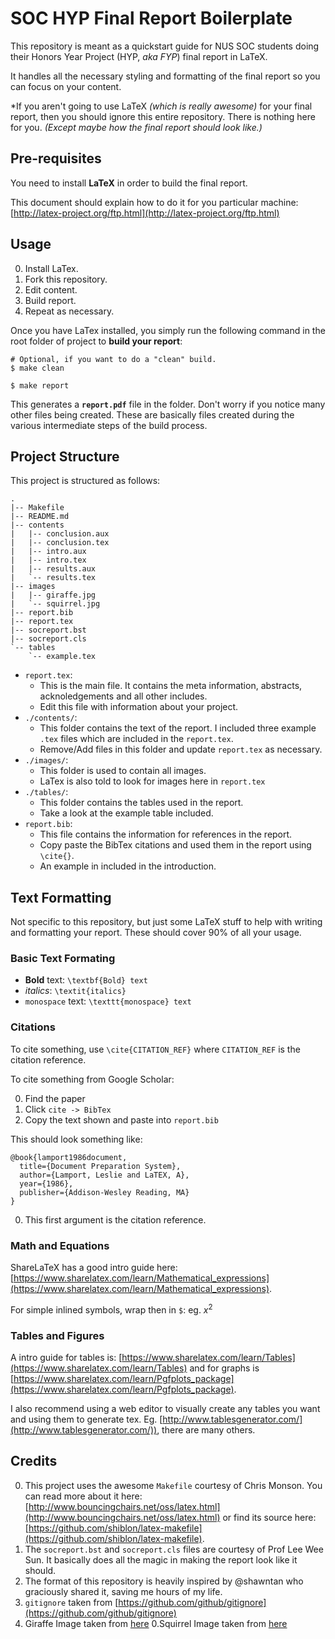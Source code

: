 # SOC HYP Final Report Boilerplate

This repository is meant as a quickstart guide for NUS SOC students doing their Honors Year Project (HYP, _aka FYP_) final report in LaTeX.

It handles all the necessary styling and formatting of the final report so you can focus on your content.

\*If you aren't going to use LaTeX _(which is really awesome)_ for your final report, then you should ignore this entire repository. There is nothing here for you. _(Except maybe how the final report should look like.)_

## Pre-requisites
You need to install __LaTeX__ in order to build the final report.

This document should explain how to do it for you particular machine: [http://latex-project.org/ftp.html](http://latex-project.org/ftp.html)

## Usage
0. Install LaTex.
0. Fork this repository.
0. Edit content.
0. Build report.
0. Repeat as necessary.

Once you have LaTex installed, you simply run the following command in the root folder of project to __build your report__:

```
# Optional, if you want to do a "clean" build.
$ make clean

$ make report
```

This generates a __`report.pdf`__ file in the folder. Don't worry if you notice many other files being created. These are basically files created during the various intermediate steps of the build process.

## Project Structure

This project is structured as follows:
```
.
|-- Makefile
|-- README.md
|-- contents
|   |-- conclusion.aux
|   |-- conclusion.tex
|   |-- intro.aux
|   |-- intro.tex
|   |-- results.aux
|   `-- results.tex
|-- images
|   |-- giraffe.jpg
|   `-- squirrel.jpg
|-- report.bib
|-- report.tex
|-- socreport.bst
|-- socreport.cls
`-- tables
    `-- example.tex
```

- `report.tex`:
    - This is the main file. It contains the meta information, abstracts, acknoledgements and all other includes.
    - Edit this file with information about your project.
- `./contents/`:
    - This folder contains the text of the report. I included three example `.tex` files which are included in the `report.tex`.
    - Remove/Add files in this folder and update `report.tex` as necessary.
- `./images/`:
    - This folder is used to contain all images.
    - LaTex is also told to look for images here in `report.tex`
- `./tables/`:
    - This folder contains the tables used in the report.
    - Take a look at the example table included.
- `report.bib`:
    - This file contains the information for references in the report.
    - Copy paste the BibTex citations and used them in the report using `\cite{}`.
    - An example in included in the introduction.

## Text Formatting

Not specific to this repository, but just some LaTeX stuff to help with writing and formatting your report. These should cover 90% of all your usage.

### Basic Text Formating

- __Bold__ text: `\textbf{Bold} text`
- _italics_: `\textit{italics}`
- `monospace` text: `\texttt{monospace} text`

### Citations

To cite something, use `\cite{CITATION_REF}` where `CITATION_REF` is the citation reference.

To cite something from Google Scholar:

0. Find the paper
0. Click `cite -> BibTex`
0. Copy the text shown and paste into `report.bib`

This should look something like:
```
@book{lamport1986document,
  title={Document Preparation System},
  author={Lamport, Leslie and LaTEX, A},
  year={1986},
  publisher={Addison-Wesley Reading, MA}
}
```

0. This first argument is the citation reference.

### Math and Equations

ShareLaTeX has a good intro guide here: [https://www.sharelatex.com/learn/Mathematical_expressions](https://www.sharelatex.com/learn/Mathematical_expressions).

For simple inlined symbols, wrap then in `$`: eg. $x^2$

### Tables and Figures
A intro guide for tables is: [https://www.sharelatex.com/learn/Tables](https://www.sharelatex.com/learn/Tables) and for graphs is [https://www.sharelatex.com/learn/Pgfplots_package](https://www.sharelatex.com/learn/Pgfplots_package).

I also recommend using a web editor to visually create any tables you want and using them to generate tex. Eg. [http://www.tablesgenerator.com/](http://www.tablesgenerator.com/)), there are many others.


## Credits
0. This project uses the awesome `Makefile` courtesy of Chris Monson. You can read more about it here: [http://www.bouncingchairs.net/oss/latex.html](http://www.bouncingchairs.net/oss/latex.html) or find its source here: [https://github.com/shiblon/latex-makefile](https://github.com/shiblon/latex-makefile).
0. The `socreport.bst` and `socreport.cls` files are courtesy of Prof Lee Wee Sun. It basically does all the magic in making the report look like it should.
0. The format of this repository is heavily inspired by @shawntan who graciously shared it, saving me hours of my life.
0. `gitignore` taken from [https://github.com/github/gitignore](https://github.com/github/gitignore)
0. Giraffe Image taken from [here](https://www.flickr.com/photos/badjonni/15080255893/in/photolist-oYAfFX-onsqXy-o4CBiR-nMrrz8-nMrH3b-oncEgX-34V2Vg-89B8vb-nCDGGk-7t5JJh-k9fxhg-7DoLjP-9Vy7gm-o4PBp1-7t5K4U-nMstXk-fNd8kE-asGFjd-ciYqas-95sxFD-5us7yz-g2iZgE-6gYn1H-e1Rp8P-bUWqhD-oQaAHa-7t5JWN-4qLVpd-6WuKKv-cea3K-29vTaP-bVyB6p-4pbafF-bW1Ckn-ehSbUo-6AvK1j-bVPGzc-e1Rps4-etgap5-6VXn2n-7QoFUj-83zVeR-7EjVWt-4uwwPQ-of4Vwg-49ZGtp-bu9dVW-cXAU4W-8HNMSn-aAujKA)
0.Squirrel Image taken from [here](https://www.flickr.com/photos/genista/127048347/in/photolist-ciYqas-95sxFD-5us7yz-g2iZgE-6gYn1H-e1Rp8P-bUWqhD-oQaAHa-7t5JWN-4qLVpd-6WuKKv-cea3K-29vTaP-bVyB6p-4pbafF-bW1Ckn-ehSbUo-6AvK1j-bVPGzc-e1Rps4-etgap5-6VXn2n-7QoFUj-83zVeR-7EjVWt-4uwwPQ-of4Vwg-49ZGtp-bu9dVW-cXAU4W-8HNMSn-aAujKA-64WtLN-4vRtCy-fPxuFz-72hsLr-gbh18h-k9fz8v-ffdVcQ-f77UyT-p9b2tG-6cnoSG-89AWNJ-qSSwFP-p8tHw3-p37F3C-dhwwUe-nicLJs-qUaLPt-pnftZH)